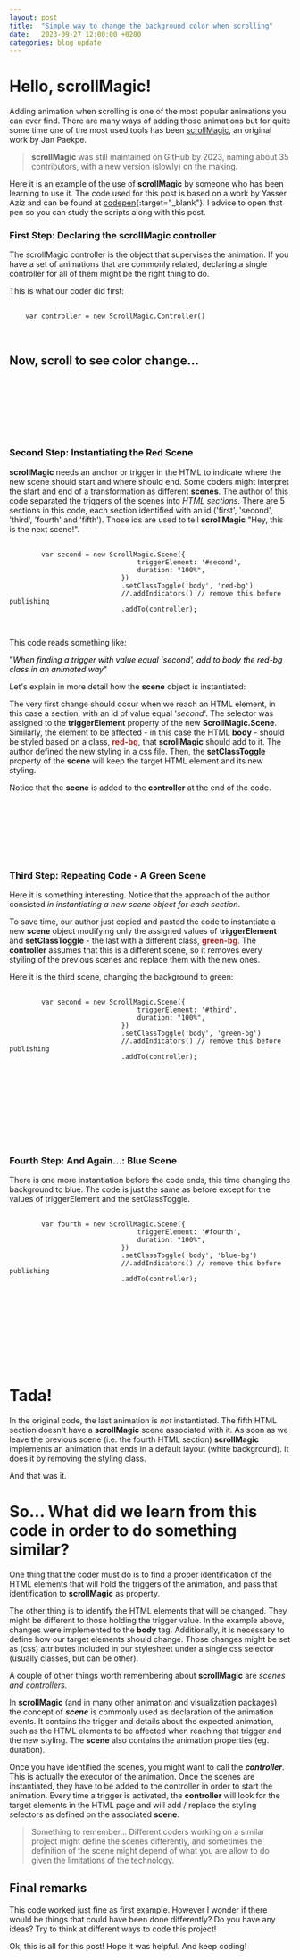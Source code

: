 ```yaml
---
layout: post
title:  "Simple way to change the background color when scrolling"
date:   2023-09-27 12:00:00 +0200
categories: blog update
---
```

<link rel="stylesheet" href="{{ site.baseurl }}{% link src/posts/2023-09-27-simple-way-to-change-background-color-when-scrolling/2023-09-27-how-to-change-background-color-when-scrolling.css %}">

# Hello, scrollMagic!

Adding animation when scrolling is one of the most popular animations you can ever find. There are many ways of adding those animations but for quite some time one of the most used tools has been [scrollMagic](https://scrollmagic.io/), an original work by Jan Paekpe.

> **scrollMagic** was still maintained on GitHub by 2023, naming about 35 contributors, with a new version (slowly) on the making.

Here it is an example of the use of **scrollMagic** by someone who has been learning to use it. The code used for this post is based on a work by Yasser Aziz and can be found at 
[codepen](https://codepen.io/yasserius/pen/rNmExLN){:target="_blank"}. I advice to open that pen so you can study the scripts along with this post.

<div class="container">
    <section class="slide" id="first">
        <h3>First Step: Declaring the scrollMagic controller</h3>
        <p>The scrollMagic controller is the object that supervises the animation. If you have a set of animations that are commonly related, declaring a single controller for all of them might be the right thing to do.</p>
        <p>This is what our coder did first:</p>
            <div class="language-javascript highlighter-rouge centered-content">
            <div class="highlight">
                <pre class="highlight">
                    <code>    
    <span class="kd">var</span> <span class="nx">controller</span> <span class="o">=</span> <span class="k">new</span> <span class="nx">ScrollMagic</span><span class="p">.</span><span class="nx">Controller</span><span class="p">()</span>
                    </code>
                </pre>
            </div>
        </div>
        <div class="centered-content title"><h1>Now, scroll to see color change...</h1></div>
        <br>
        <br>
        <br>
        <br>
        <br>
        <br>  
    </section>
    <section class="slide" id="second">
        <h3>Second Step: Instantiating the Red Scene</h3>
            <p><strong>scrollMagic</strong> needs an anchor or trigger in the HTML to indicate where the new scene should start and where should end. Some coders might interpret the start and end of a transformation as different <strong>scenes</strong>. The author of this code separated the triggers of the scenes into <em>HTML sections</em>. There are 5 sections in this code, each section identified with an id ('first', 'second', 'third', 'fourth' and 'fifth'). Those ids are used to tell <strong>scrollMagic</strong> "Hey, this is the next scene!".</p>
            <div class="language-javascript highlighter-rouge">
                <div class="highlight">
                    <pre class="highlight">
                        <code>
        <span class="kd">var</span> <span class="nx">second</span> <span class="o">=</span> <span class="k">new</span> <span class="nx">ScrollMagic</span><span class="p">.</span><span class="nx">Scene</span><span class="p">({</span>
                                <span class="na">triggerElement</span><span class="p">:</span> <span class="dl">'</span><span class="s1">#second</span><span class="dl">'</span><span class="p">,</span>
                                <span class="na">duration</span><span class="p">:</span> <span class="dl">"</span><span class="s2">100%</span><span class="dl">"</span><span class="p">,</span>
                            <span class="p">})</span>
                            <span class="p">.</span><span class="nx">setClassToggle</span><span class="p">(</span><span class="dl">'</span><span class="s1">body</span><span class="dl">'</span><span class="p">,</span> <span class="dl">'</span><span class="s1">red-bg</span><span class="dl">'</span><span class="p">)</span>
                            <span class="c1">//.addIndicators() // remove this before publishing</span>
                            <span class="p">.</span><span class="nx">addTo</span><span class="p">(</span><span class="nx">controller</span><span class="p">);</span>
                        </code>
                    </pre>
                </div>
            </div>
            <p>This code reads something like:</p>
            <div class="highlight" style="color: black;">
            "<em>When finding a trigger with value equal 'second', add to body the red-bg class in an animated way</em>"
            </div>
            <p>Let's explain in more detail how the <strong>scene</strong> object is instantiated:</p>
            <p>The very first change should occur when we reach an HTML element, in this case a section, with an id of value equal '<em>second</em>'. The selector was assigned to the <span class='highlight'><strong>triggerElement</strong></span> property of the new <span class='highlight'><strong>ScrollMagic.Scene</strong></span>. Similarly, the element to be affected - in this case the HTML <strong>body</strong> - should be styled based on a class, <strong style='color:brown;'>red-bg</strong>, that <strong>scrollMagic</strong> should add to it. The author defined the new styling in a css file. Then, the <span class='highlight'><strong>setClassToggle</strong></span> property of the <strong>scene</strong> will keep the target HTML element and its new styling.</p>
            <p>Notice that the <strong>scene</strong> is added to the <strong>controller</strong> at the end of the code.</p>     
        <br>
        <br>
        <br>
        <br>
        <br>
        <br>  
    </section>
    <section class="slide" id="third">
        <h3>Third Step: Repeating Code - A Green Scene</h3>
            <p>Here it is something interesting. Notice that the approach of the author consisted <em>in instantiating a new scene object for each section</em>.</p>
            <p>To save time, our author just copied and pasted the code to instantiate a new <strong>scene</strong> object modifying only the assigned values of <span class='highlight'><strong>triggerElement</strong></span> and <span class='highlight'><strong>setClassToggle</strong></span> - the last with a different class, <strong style='color:brown;'>green-bg</strong>. The <strong>controller</strong> assumes that this is a different scene, so it removes every styiling of the previous scenes and replace them with the new ones.</p>
            <p>Here it is the third scene, changing the background to green:</p>
            <div class="language-javascript highlighter-rouge">
                <div class="highlight">
                    <pre class="highlight">
                        <code>
        <span class="kd">var</span> <span class="nx">second</span> <span class="o">=</span> <span class="k">new</span> <span class="nx">ScrollMagic</span><span class="p">.</span><span class="nx">Scene</span><span class="p">({</span>
                                <span class="na">triggerElement</span><span class="p">:</span> <span class="dl">'</span><span class="s1">#third</span><span class="dl">'</span><span class="p">,</span>
                                <span class="na">duration</span><span class="p">:</span> <span class="dl">"</span><span class="s2">100%</span><span class="dl">"</span><span class="p">,</span>
                            <span class="p">})</span>
                            <span class="p">.</span><span class="nx">setClassToggle</span><span class="p">(</span><span class="dl">'</span><span class="s1">body</span><span class="dl">'</span><span class="p">,</span> <span class="dl">'</span><span class="s1">green-bg</span><span class="dl">'</span><span class="p">)</span>
                            <span class="c1">//.addIndicators() // remove this before publishing</span>
                            <span class="p">.</span><span class="nx">addTo</span><span class="p">(</span><span class="nx">controller</span><span class="p">);</span>
                        </code>
                    </pre>
                </div>
            </div> 
        <br>
        <br>
        <br>
        <br>
        <br>
        <br>    
    </section>
    <section class="slide" id="fourth">
        <h3>Fourth Step: And Again...: Blue Scene</h3>
            <p>There is one more instantiation before the code ends, this time changing the background to blue. The code is just the same as before except for the values of <span class='highlight'>triggerElement</span> and the <span class='highlight'>setClassToggle</span>.</p>
            <div class="language-javascript highlighter-rouge">
                <div class="highlight">
                    <pre class="highlight">
                        <code>
        <span class="kd">var</span> <span class="nx">fourth</span> <span class="o">=</span> <span class="k">new</span> <span class="nx">ScrollMagic</span><span class="p">.</span><span class="nx">Scene</span><span class="p">({</span>
                                <span class="na">triggerElement</span><span class="p">:</span> <span class="dl">'</span><span class="s1">#fourth</span><span class="dl">'</span><span class="p">,</span>
                                <span class="na">duration</span><span class="p">:</span> <span class="dl">"</span><span class="s2">100%</span><span class="dl">"</span><span class="p">,</span>
                            <span class="p">})</span>
                            <span class="p">.</span><span class="nx">setClassToggle</span><span class="p">(</span><span class="dl">'</span><span class="s1">body</span><span class="dl">'</span><span class="p">,</span> <span class="dl">'</span><span class="s1">blue-bg</span><span class="dl">'</span><span class="p">)</span>
                            <span class="c1">//.addIndicators() // remove this before publishing</span>
                            <span class="p">.</span><span class="nx">addTo</span><span class="p">(</span><span class="nx">controller</span><span class="p">);</span>
                        </code>
                    </pre>
                </div>
            </div>
        <br>
        <br>
        <br>
        <br>
        <br>
        <br> 
    </section>           
</div>


# Tada!

In the original code, the last animation is *not* instantiated. The fifth HTML section doesn't have a **scrollMagic** scene associated with it. As soon as we leave the previous scene (i.e. the fourth HTML section) **scrollMagic** implements an animation that ends in a default layout (white background). It does it by removing the styling class.

And that was it. 

# So... What did we learn from this code in order to do something similar?

One thing that the coder must do is to find a proper identification of the HTML elements that will hold the triggers of the animation, and pass that identification to **scrollMagic** as property.

The other thing is to identify the HTML elements that will be changed. They might be different to those holding the trigger value. In the example above, changes were implemented to the **body** tag. Additionally, it is necessary to define how our target elements should change. Those changes might be set as (css) attributes included in our stylesheet under a single css selector (usually classes, but can be other).

A couple of other things worth remembering about **scrollMagic** are *scenes and controllers.*

In **scrollMagic** (and in many other animation and visualization packages) the concept of ***scene*** is commonly used as declaration of the animation events. It contains the trigger and details about the expected animation, such as the HTML elements to be affected when reaching that trigger and the new styling. The **scene** also contains the animation properties (eg. duration).

Once you have identified the scenes, you might want to call the ***controller***. This is actually the executor of the animation. Once the scenes are instantiated, they have to be added to the controller in order to start the animation. Every time a trigger is activated, the **controller** will look for the target elements in the HTML page and will add / replace the styling selectors as defined on the associated **scene**.

> Something to remember... Different coders working on a similar project might define the scenes differently, and sometimes the definition of the scene might depend of what you are allow to do given the limitations of the technology.


## Final remarks

This code worked just fine as first example. However I wonder if there would be things that could have been done differently? Do you have any ideas? Try to think at different ways to code this project!

Ok, this is all for this post! Hope it was helpful. And keep coding!

<script src="{{ site.baseurl }}{% link src/vendor/js/scrollmagic/ScrollMagic.min.js %}"></script>
<script src="{{ site.baseurl }}{% link src/posts/2023-09-27-simple-way-to-change-background-color-when-scrolling/2023-09-27-how-to-change-background-color-when-scrolling.js %}"></script>